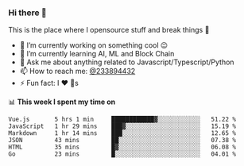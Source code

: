### Hi there 👋

<!--
**a233894432/a233894432** is a ✨ _special_ ✨ repository because its `README.md` (this file) appears on your GitHub profile.

Here are some ideas to get you started:

- 🔭 I’m currently working on ...
- 🌱 I’m currently learning ...
- 👯 I’m looking to collaborate on ...
- 🤔 I’m looking for help with ...
- 💬 Ask me about ...
- 📫 How to reach me: ...
- 😄 Pronouns: ...
- ⚡ Fun fact: ...
-->
 
 
This is the place where I opensource stuff and break things :rofl:

- 🔭 I’m currently working on something cool :wink:
- 🌱 I’m currently learning AI, ML and Block Chain
- 💬 Ask me about anything related to Javascript/Typescript/Python
- 📫 How to reach me: [@233894432](https://twitter.com/233894432)
- ⚡ Fun fact: I :heart: :dog:s

📊 **This week I spent my time on**
<!--START_SECTION:waka-->

```text
Vue.js       5 hrs 1 min     ████████████▓░░░░░░░░░░░░   51.22 %
JavaScript   1 hr 29 mins    ███▓░░░░░░░░░░░░░░░░░░░░░   15.19 %
Markdown     1 hr 14 mins    ███░░░░░░░░░░░░░░░░░░░░░░   12.65 %
JSON         43 mins         ██░░░░░░░░░░░░░░░░░░░░░░░   07.38 %
HTML         35 mins         █▓░░░░░░░░░░░░░░░░░░░░░░░   06.08 %
Go           23 mins         █░░░░░░░░░░░░░░░░░░░░░░░░   04.01 %
```

<!--END_SECTION:waka-->
